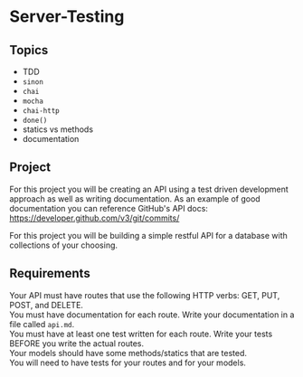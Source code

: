 # Server-Testing

## Topics

* TDD
* `sinon`
* `chai`
* `mocha`
* `chai-http`
* `done()`
* statics vs methods
* documentation

## Project

For this project you will be creating an API using a test driven development approach as well as writing documentation.  As an example of good documentation you can reference GitHub's API docs: https://developer.github.com/v3/git/commits/

For this project you will be building a simple restful API for a database with collections of your choosing.

## Requirements

Your API must have routes that use the following HTTP verbs: GET, PUT, POST, and DELETE.  
You must have documentation for each route.  Write your documentation in a file called `api.md`.  
You must have at least one test written for each route.  Write your tests BEFORE you write the actual routes.  
Your models should have some methods/statics that are tested.  
You will need to have tests for your routes and for your models.  
